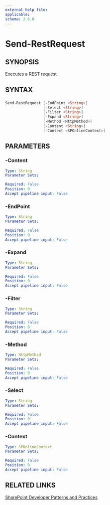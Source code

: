 ```yaml
---
external help file:
applicable: 
schema: 2.0.0
---
```

# Send-RestRequest

## SYNOPSIS
Executes a REST request

## SYNTAX 

### 
```powershell
Send-RestRequest [-EndPoint <String>]
                 [-Select <String>]
                 [-Filter <String>]
                 [-Expand <String>]
                 [-Method <HttpMethod>]
                 [-Content <String>]
                 [-Context <SPOnlineContext>]
```

## PARAMETERS

### -Content


```yaml
Type: String
Parameter Sets: 

Required: False
Position: 0
Accept pipeline input: False
```

### -EndPoint


```yaml
Type: String
Parameter Sets: 

Required: False
Position: 0
Accept pipeline input: False
```

### -Expand


```yaml
Type: String
Parameter Sets: 

Required: False
Position: 0
Accept pipeline input: False
```

### -Filter


```yaml
Type: String
Parameter Sets: 

Required: False
Position: 0
Accept pipeline input: False
```

### -Method


```yaml
Type: HttpMethod
Parameter Sets: 

Required: False
Position: 0
Accept pipeline input: False
```

### -Select


```yaml
Type: String
Parameter Sets: 

Required: False
Position: 0
Accept pipeline input: False
```

### -Context


```yaml
Type: SPOnlineContext
Parameter Sets: 

Required: False
Position: 0
Accept pipeline input: False
```

## RELATED LINKS

[SharePoint Developer Patterns and Practices](http://aka.ms/sppnp)
